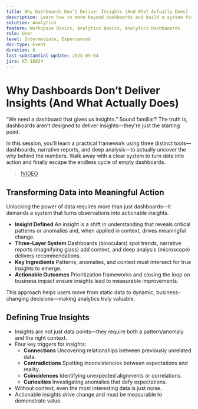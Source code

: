 ```yaml
---
title: Why Dashboards Don’t Deliver Insights (And What Actually Does)
description: Learn how to move beyond dashboards and build a system for insights with narrative reports, hypothesis testing, and actionable analytics strategies.
solution: Analytics
feature: Workspace Basics, Analytics Basics, Analytics Dashbaoards
role: User
level: Intermediate, Experienced
doc-type: Event
duration: 0
last-substantial-update: 2025-09-04
jira: KT-18824
---
```


# Why Dashboards Don’t Deliver Insights (And What Actually Does)

“We need a dashboard that gives us insights.” Sound familiar? The truth is, dashboards aren’t designed to deliver insights—they're just the starting point.

In this session, you’ll learn a practical framework using three distinct tools—dashboards, narrative reports, and deep analysis—to actually uncover the why behind the numbers. Walk away with a clear system to turn data into action and finally escape the endless cycle of empty dashboards.

>[!VIDEO](https://video.tv.adobe.com/v/3471120/?learn=on&enablevpops)

## Transforming Data into Meaningful Action

Unlocking the power of data requires more than just dashboards—it demands a system that turns observations into actionable insights.

* **Insight Defined** An insight is a shift in understanding that reveals critical patterns or anomalies and, when applied in context, drives meaningful change.
* **Three-Layer System** Dashboards (binoculars) spot trends, narrative reports (magnifying glass) add context, and deep analysis (microscope) delivers recommendations.
* **Key Ingredients** Patterns, anomalies, and context must intersect for true insights to emerge.
* **Actionable Outcomes** Prioritization frameworks and closing the loop on business impact ensure insights lead to measurable improvements.

This approach helps users move from static data to dynamic, business-changing decisions—making analytics truly valuable.

## Defining True Insights

* Insights are not just data points—they require both a pattern/anomaly and the right context.
* Four key triggers for insights:
  * **Connections** Uncovering relationships between previously unrelated data.
  * **Contradictions** Spotting inconsistencies between expectations and reality.
  * **Coincidences** Identifying unexpected alignments or correlations.
  * **Curiosities** Investigating anomalies that defy expectations.
* Without context, even the most interesting data is just noise.
* Actionable insights drive change and must be measurable to demonstrate value.
